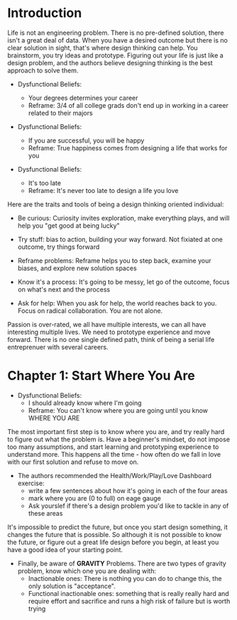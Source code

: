 # Introduction

Life is not an engineering problem. There is no pre-defined solution, there isn't a great deal of data. When you have a desired outcome but there is no clear solution in sight, that's where design thinking can help. You brainstorm, you try ideas and prototype. Figuring out your life is just like a design problem, and the authors believe designing thinking is the best approach to solve them.

* Dysfunctional Beliefs:
    - Your degrees determines your career
    - Reframe: 3/4 of all college grads don't end up in working in a career related to their majors

* Dysfunctional Beliefs:
    - If you are successful, you will be happy
    - Reframe: True happiness comes from designing a life that works for you

* Dysfunctional Beliefs: 
    - It's too late
    - Reframe: It's never too late to design a life you love

Here are the traits and tools of being a design thinking oriented individual:

* Be curious: Curiosity invites exploration, make everything plays, and will help you "get good at being lucky"

* Try stuff: bias to action, building your way forward. Not fixiated at one outcome, try things forward

* Reframe problems: Reframe helps you to step back, examine your biases, and explore new solution spaces

* Know it's a process: It's going to be messy, let go of the outcome, focus on what's next and the process

* Ask for help: When you ask for help, the world reaches back to you. Focus on radical collaboration. You are not alone.

Passion is over-rated, we all have multiple interests, we can all have interesting multiple lives. We need to prototype experience and move forward. There is no one single defined path, think of being a serial life entreprenuer with several careers.


# Chapter 1: Start Where You Are

* Dysfunctional Beliefs: 
    - I should already know where I'm going
    - Reframe: You can't know where you are going until you know WHERE YOU ARE

The most important first step is to know where you are, and try really hard to figure out what the problem is. Have a beginner's mindset, do not impose too many assumptions, and start learning and prototyping experience to understand more. This happens all the time - how often do we fall in love with our first solution and refuse to move on.

* The authors recommended the Health/Work/Play/Love Dashboard exercise:
    - write a few sentences about how it's going in each of the four areas
    - mark where you are (0 to full) on eage gauge
    - Ask yourslef if there's a design problem you'd like to tackle in any of these areas

It's impossible to predict the future, but once you start design something, it changes the future that is possible. So although it is not possible to know the future, or figure out a great life design before you begin, at least you have a good idea of your starting point. 

* Finally, be aware of **GRAVITY** Problems. There are two types of gravity problem, know which one you are dealing with:
    - Inactionable ones: There is nothing you can do to change this, the only solution is "acceptance".
    - Functional inactionable ones: something that is really really hard and require effort and sacrifice and runs a high risk of failure but is worth trying

